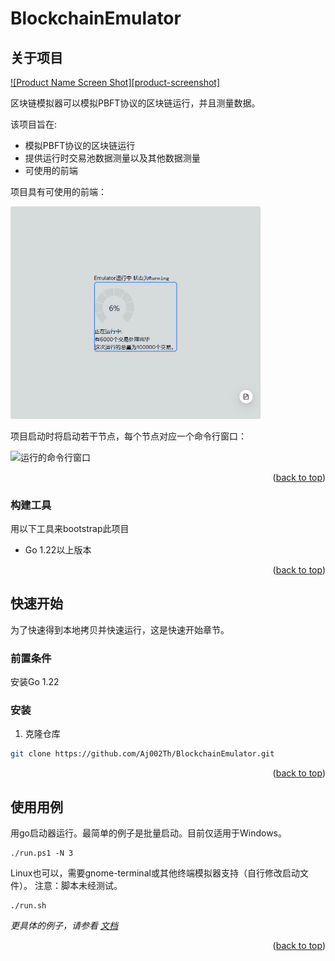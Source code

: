 # BlockchainEmulator

<!-- ABOUT THE PROJECT -->
## 关于项目

[![Product Name Screen Shot][product-screenshot]](https://example.com)

区块链模拟器可以模拟PBFT协议的区块链运行，并且测量数据。

该项目旨在:
* 模拟PBFT协议的区块链运行
* 提供运行时交易池数据测量以及其他数据测量
* 可使用的前端

项目具有可使用的前端：

<img src="./docs/images/running_frontend.gif" width="400" alt="运行的前端">

项目启动时将启动若干节点，每个节点对应一个命令行窗口：

<img src="./docs/images/running_cmd.gif.gif" width="400" alt="运行的命令行窗口">

<p align="right">(<a href="#readme-top">back to top</a>)</p>



### 构建工具

用以下工具来bootstrap此项目

* Go 1.22以上版本

<p align="right">(<a href="#readme-top">back to top</a>)</p>



<!-- GETTING STARTED -->
## 快速开始

为了快速得到本地拷贝并快速运行，这是快速开始章节。

### 前置条件

安装Go 1.22

### 安装
<!-- 
_Below is an example of how you can instruct your audience on installing and setting up your app. This template doesn't rely on any external dependencies or services._

1. Get a free API Key at [https://example.com](https://example.com)
2. Clone the repo
   ```sh
   git clone https://github.com/your_username_/Project-Name.git
   ```
3. Install NPM packages
   ```sh
   npm install
   ```
4. Enter your API in `config.js`
   ```js
   const API_KEY = 'ENTER YOUR API';
   ``` -->

1. 克隆仓库
```sh
git clone https://github.com/Aj002Th/BlockchainEmulator.git
```


<p align="right">(<a href="#readme-top">back to top</a>)</p>



<!-- USAGE EXAMPLES -->
## 使用用例

用go启动器运行。最简单的例子是批量启动。目前仅适用于Windows。

```
./run.ps1 -N 3
```

Linux也可以，需要gnome-terminal或其他终端模拟器支持（自行修改启动文件）。
注意：脚本未经测试。

```
./run.sh
```

_更具体的例子，请参看 [文档](./docs/README.md)_

<p align="right">(<a href="#readme-top">back to top</a>)</p>


